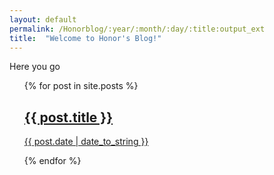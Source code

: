 ```yaml
---
layout: default
permalink: /Honorblog/:year/:month/:day/:title:output_ext
title:  "Welcome to Honor's Blog!"
---
```

Here you go


<ul>
  {% for post in site.posts %}
  <a href="{{ post.url }}">
    <h2>{{ post.title }}</h2>
    <p>{{ post.date | date_to_string }}</p>
  </a>
{% endfor %}
</ul>
